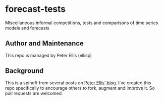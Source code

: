 # forecast-tests
Miscellaneous informal competitions, tests and comparisons of time series models and forecasts

## Author and Maintenance
This repo is managed by Peter Ellis (ellisp)

## Background
This is a spinoff from several posts on [Peter Ellis' blog](http://ellisp.github.io/).  I've created this repo specifically to encourage others to fork, augment and improve it.  So pull requests are welcomed.
